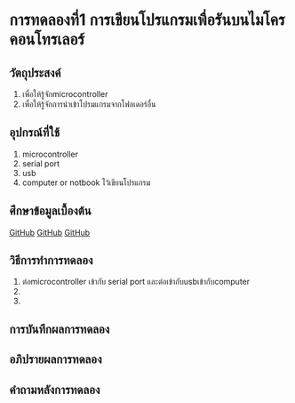 # การทดลองที่1 การเขียนโปรแกรมเพื่อรันบนไมโครคอนโทรเลอร์

## วัตถุประสงค์
1. เพื่อให้รู้จักmicrocontroller
2. เพื่อให้รู้จักการนำเข้าโปรมแกรมจากโฟลเดอร์อื่น
## อุปกรณ์ที่ใช้
1. microcontroller
2. serial port
3. usb
4. computer or notbook ไว้เขียนโปรแกรม
## ศึกษาข้อมูลเบื้องต้น
[GitHub](https://platformio.org/)
[GitHub](https://thiti.dev/blog/28/)
[GitHub](http://fitrox.lnwshop.com/article/28/esp8266-ตอนที่-1-รู้จักกับ-esp8266)
## วิธีการทำการทดลอง
1. ต่อmicrocontroller เข้ากับ serial port และต่อเข้ากับusbเข้ากับcomputer
2.
3.
## การบันทึกผลการทดลอง

## อภิปรายผลการทดลอง

## คำถามหลังการทดลอง
